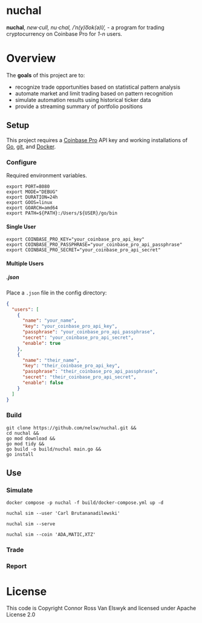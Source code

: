# nuchal
**nuchal**, *new⋅cull, nu⋅chal, /ˈn(y)o͞ok(ə)l/,* - a program for trading cryptocurrency on Coinbase Pro for *1-n* users.

# Overview
The **goals** of this project are to:
- recognize trade opportunities based on statistical pattern analysis
- automate market and limit trading based on pattern recognition
- simulate automation results using historical ticker data
- provide a streaming summary of portfolio positions


## Setup
This project requires a [Coinbase Pro][1] API key and working installations of [Go][2], [git][3], and [Docker][4].

### Configure
Required environment variables.
```shell
export PORT=8080
export MODE="DEBUG"
export DURATION=24h
export GOOS=linux 
export GOARCH=amd64
export PATH=${PATH}:/Users/${USER}/go/bin
```

#### Single User
```shell
export COINBASE_PRO_KEY="your_coinbase_pro_api_key"
export COINBASE_PRO_PASSPHRASE="your_coinbase_pro_api_passphrase"
export COINBASE_PRO_SECRET="your_coinbase_pro_api_secret"
```

#### Multiple Users

##### .json
Place a `.json` file in the config directory:
```json
{
  "users": [
    {
      "name": "your_name",
      "key": "your_coinbase_pro_api_key",
      "passphrase": "your_coinbase_pro_api_passphrase",
      "secret": "your_coinbase_pro_api_secret",
      "enable": true
    },
    {
      "name": "their_name",
      "key": "their_coinbase_pro_api_key",
      "passphrase": "their_coinbase_pro_api_passphrase",
      "secret": "their_coinbase_pro_api_secret",
      "enable": false
    }
  ]
}
```

### Build

```shell
git clone https://github.com/nelsw/nuchal.git &&
cd nuchal &&
go mod download &&
go mod tidy &&
go build -o build/nuchal main.go &&
go install
```

## Use

### Simulate
```shell
docker compose -p nuchal -f build/docker-compose.yml up -d
```


```shell
nuchal sim --user 'Carl Brutananadilewski'

nuchal sim --serve

nuchal sim --coin 'ADA,MATIC,XTZ'
```
### Trade

### Report

# License
This code is Copyright Connor Ross Van Elswyk and licensed under Apache License 2.0

[1]: https://pro.coinbase.com
[2]: https://golang.org/
[3]: https://git-scm.com/
[4]: https://git-scm.com/